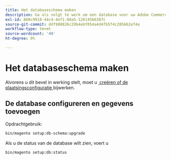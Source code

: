 ```yaml
---
title: Het databaseschema maken
description: Ga als volgt te werk om een database voor uw Adobe Commerce-project te maken.
exl-id: 860c9918-44c4-4ef1-88a5-12614566307c
source-git-commit: ddf988826c29b4ebf054a4d4fb5f4c285662ef4e
workflow-type: tm+mt
source-wordcount: '49'
ht-degree: 0%

---
```


# Het databaseschema maken

Alvorens u dit bevel in werking stelt, moet u [&#x200B; creëren of de plaatsingsconfiguratie &#x200B;](deployment.md) bijwerken.

## De database configureren en gegevens toevoegen

Opdrachtgebruik:

```bash
bin/magento setup:db-schema:upgrade
```

Als u de status van de database wilt zien, voert u

```bash
bin/magento setup:db:status
```
